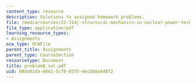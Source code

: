 ```yaml
---
content_type: resource
description: Solutions to assigned homework problems.
file: /media/courses/22-314j-structural-mechanics-in-nuclear-power-technology-fall-2006/08da01dab6425cf00375decbb8a448f2_problem8_sol.pdf
file_type: application/pdf
learning_resource_types:
- Assignments
ocw_type: OCWFile
parent_title: Assignments
parent_type: CourseSection
resourcetype: Document
title: problem8_sol.pdf
uid: 08da01da-b642-5cf0-0375-decbb8a448f2
---
```


